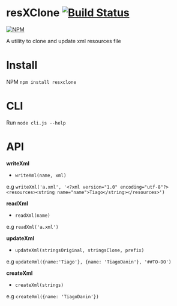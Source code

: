 # resXClone [![Build Status](https://travis-ci.org/TiagoDanin/resXClone.svg?branch=master)](https://travis-ci.org/TiagoDanin/resXClone)

[![NPM](https://nodei.co/npm/resxclone.png?downloads=true&downloadRank=true&stars=true)](https://nodei.co/npm/resxclone/)

A utility to clone and update xml resources file

# Install

NPM `npm install resxclone`

# CLI

Run `node cli.js --help`

# API

**writeXml**
- `writeXml(name, xml)`

e.g `writeXml('a.xml', '<?xml version="1.0" encoding="utf-8"?><resources><string name="name">Tiago</string></resources>')`

**readXml**
- `readXml(name)`

e.g `readXml('a.xml')`

**updateXml**
- `updateXml(stringsOriginal, stringsClone, prefix)`

e.g `updateXml({name:'Tiago'}, {name: 'TiagoDanin'}, '##TO-DO')`

**createXml**
- `createXml(strings)`

e.g `createXml({name: 'TiagoDanin'})`
